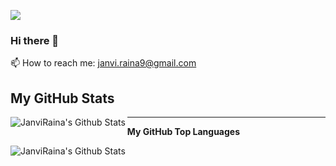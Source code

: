 ![](https://img.shields.io/badge/-BitByBit-blue?page_id=janviRaina) 

### Hi there 👋

📫 How to reach me:  janvi.raina9@gmail.com

## **My GitHub Stats**

<img align="left" alt="JanviRaina's Github Stats" src="https://github-readme-stats.vercel.app/api?username=JanviRaina&show_icons=true&hide_border=true&theme=dark"/>

---
 
**My GitHub Top Languages**

<img alt="JanviRaina's Github Stats" src="https://github-readme-stats.vercel.app/api/top-langs/?username=JanviRaina&show_icons=true&hide_border=true&theme=radical"/>
